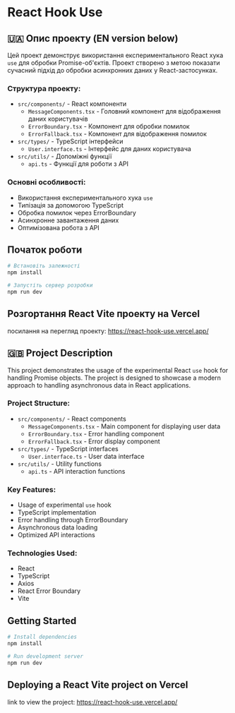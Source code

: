 # React Hook Use 

## 🇺🇦 Опис проекту (EN version below)

Цей проект демонструє використання експериментального React хука `use` для обробки Promise-об'єктів. Проект створено з метою показати сучасний підхід до обробки асинхронних даних у React-застосунках.

### Структура проекту:
- `src/components/` - React компоненти
  - `MessageComponents.tsx` - Головний компонент для відображення даних користувачів
  - `ErrorBoundary.tsx` - Компонент для обробки помилок
  - `ErrorFallback.tsx` - Компонент для відображення помилок
- `src/types/` - TypeScript інтерфейси
  - `User.interface.ts` - Інтерфейс для даних користувача
- `src/utils/` - Допоміжні функції
  - `api.ts` - Функції для роботи з API

### Основні особливості:
- Використання експериментального хука `use`
- Типізація за допомогою TypeScript
- Обробка помилок через ErrorBoundary
- Асинхронне завантаження даних
- Оптимізована робота з API

## Початок роботи

```bash
# Встановіть залежності
npm install

# Запустіть сервер розробки
npm run dev
```

## Розгортання React Vite проекту на Vercel
посилання на перегляд проекту: https://react-hook-use.vercel.app/

## 🇬🇧 Project Description

This project demonstrates the usage of the experimental React `use` hook for handling Promise objects. The project is designed to showcase a modern approach to handling asynchronous data in React applications.

### Project Structure:
- `src/components/` - React components
  - `MessageComponents.tsx` - Main component for displaying user data
  - `ErrorBoundary.tsx` - Error handling component
  - `ErrorFallback.tsx` - Error display component
- `src/types/` - TypeScript interfaces
  - `User.interface.ts` - User data interface
- `src/utils/` - Utility functions
  - `api.ts` - API interaction functions

### Key Features:
- Usage of experimental `use` hook
- TypeScript implementation
- Error handling through ErrorBoundary
- Asynchronous data loading
- Optimized API interactions

### Technologies Used:
- React
- TypeScript
- Axios
- React Error Boundary
- Vite

## Getting Started

```bash
# Install dependencies
npm install

# Run development server
npm run dev
```
## Deploying a React Vite project on Vercel
link to view the project: https://react-hook-use.vercel.app/
